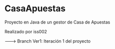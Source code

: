 # CasaApuestas
Proyecto en Java de un gestor de Casa de Apuestas

Realizado por iss002

---> Branch Ver1: Iteración 1 del proyecto
